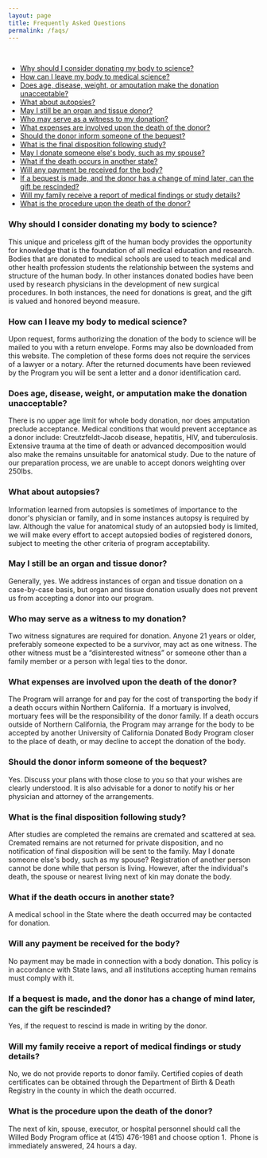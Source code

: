 ```yaml
---
layout: page
title: Frequently Asked Questions
permalink: /faqs/
---
```

 
  * [Why should I consider donating my body to science?](#faq-1)
  * [How can I leave my body to medical science?](#faq-2)
  * [Does age, disease, weight, or amputation make the donation unacceptable?](#faq-3)
  * [What about autopsies?](#faq-4)
  * [May I still be an organ and tissue donor?](#faq-5)
  * [Who may serve as a witness to my donation?](#faq-6)
  * [What expenses are involved upon the death of the donor?](#faq-7)
  * [Should the donor inform someone of the bequest?](#faq-8)
  * [What is the final disposition following study?](#faq-9)
  * [May I donate someone else's body, such as my spouse?](#faq-10)
  * [What if the death occurs in another state?](#faq-11)
  * [Will any payment be received for the body?](#faq-12)
  * [If a bequest is made, and the donor has a change of mind later, can the gift be rescinded?](#faq-13)
  * [Will my family receive a report of medical findings or study details?](#faq-14)
  * [What is the procedure upon the death of the donor?](#faq-15)

### Why should I consider donating my body to science? <a id="faq-1"></a>
This unique and priceless gift of the human body provides the opportunity for knowledge that is the foundation of all medical education and research. Bodies that are donated to medical schools are used to teach medical and other health profession students the relationship between the systems and structure of the human body. In other instances donated bodies have been used by research physicians in the development of new surgical procedures. In both instances, the need for donations is great, and the gift is valued and honored beyond measure.

### How can I leave my body to medical science? <a id="faq-2"></a>
Upon request, forms authorizing the donation of the body to science will be mailed to you with a return envelope. Forms may also be downloaded from this website. The completion of these forms does not require the services of a lawyer or a notary. After the returned documents have been reviewed by the Program you will be sent a letter and a donor identification card.

### Does age, disease, weight, or amputation make the donation unacceptable? <a id="faq-3"></a>
There is no upper age limit for whole body donation, nor does amputation preclude acceptance. Medical conditions that would prevent acceptance as a donor include: Creutzfeldt-Jacob disease, hepatitis, HIV, and tuberculosis. Extensive trauma at the time of death or advanced decomposition would also make the remains unsuitable for anatomical study. Due to the nature of our preparation process, we are unable to accept donors weighting over 250lbs.
 
### What about autopsies? <a id="faq-4"></a>
Information learned from autopsies is sometimes of importance to the donor's physician or family, and in some instances autopsy is required by law. Although the value for anatomical study of an autopsied body is limited, we will make every effort to accept autopsied bodies of registered donors, subject to meeting the other criteria of program acceptability.

### May I still be an organ and tissue donor? <a id="faq-5"></a>
Generally, yes. We address instances of organ and tissue donation on a case-by-case basis, but organ and tissue donation usually does not prevent us from accepting a donor into our program.
 
### Who may serve as a witness to my donation? <a id="faq-6"></a>
Two witness signatures are required for donation. Anyone 21 years or older, preferably someone expected to be a survivor, may act as one witness. The other witness must be a “disinterested witness” or someone other than a family member or a person with legal ties to the donor.
 
### What expenses are involved upon the death of the donor? <a id="faq-7"></a>
The Program will arrange for and pay for the cost of transporting the body if a death occurs within Northern California.  If a mortuary is involved, mortuary fees will be the responsibility of the donor family. If a death occurs outside of Northern California, the Program may arrange for the body to be accepted by another University of California Donated Body Program closer to the place of death, or may
decline to accept the donation of the body.
 
### Should the donor inform someone of the bequest? <a id="faq-8"></a>
Yes. Discuss your plans with those close to you so that your wishes are clearly understood. It is also advisable for a donor to notify his or her physician and attorney of the arrangements.

### What is the final disposition following study? <a id="faq-9"></a>
After studies are completed the remains are cremated and scattered at sea. Cremated remains are not returned for private disposition, and no notification of final disposition will be sent to the family.
May I donate someone else's body, such as my spouse?
Registration of another person cannot be done while that person is living. However, after the individual's death, the spouse or nearest living next of kin may donate the body.
 
### What if the death occurs in another state? <a id="faq-10"></a>
A medical school in the State where the death occurred may be contacted for donation.
 
### Will any payment be received for the body? <a id="faq-11"></a>
No payment may be made in connection with a body donation. This policy is in accordance with State laws, and all institutions accepting human remains must comply with it.
  
### If a bequest is made, and the donor has a change of mind later, can the gift be rescinded? <a id="faq-12"></a>
Yes, if the request to rescind is made in writing by the donor.

### Will my family receive a report of medical findings or study details? <a id="faq-13"></a>
No, we do not provide reports to donor family. Certified copies of death certificates can be obtained through the Department of Birth & Death Registry in the county in which the death occurred.

### What is the procedure upon the death of the donor? <a id="faq-14"></a>
The next of kin, spouse, executor, or hospital personnel should call the Willed Body Program office at (415) 476-1981 and choose option 1.  Phone is immediately answered, 24 hours a day.
